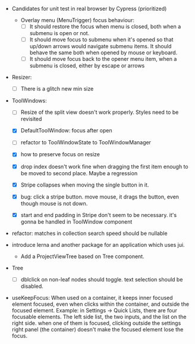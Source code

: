 - Candidates for unit test in real browser by Cypress (prioritized)
  - Overlay menu (MenuTrigger) focus behaviour:
    - [ ] It should restore the focus when menu is closed, both when a submenu is open or not.
    - [ ] It should move focus to submenu when it's opened so that up/down arrows would navigate submenu items. 
      It should behave the same both when opened by mouse or keyboard.
    - [ ] It should move focus back to the opener menu item, when a submenu is closed, either by escape or arrows

- Resizer:
  - [ ] There is a glitch new min size
  
- ToolWindows:
  - [ ] Resize of the split view doesn't work properly. Styles need to be revisited
  - [x] DefaultToolWindow: focus after open
  - [ ] refactor to ToolWindowState to ToolWindowManager
  - [x] how to preserve focus on resize
  - [x] drop index doesn't work fine when dragging the first item enough to 
    be moved to second place. Maybe a regression
  - [x] Stripe collapses when moving the single button in it.
  - [x] bug: click a stripe button. move mouse, it drags the button, even though mouse is not down.
  - [x] start and end padding in Stripe don't seem to be necessary. it's gonna be handled in 
    ToolWindow component


- refactor: matches in collection search speed should be nullable   
- introduce lerna and another package for an application which uses jui.
  - Add a ProjectViewTree based on Tree component.

- Tree
  - [ ] dblclick on non-leaf nodes should toggle. text selection should be disabled.
- useKeepFocus: When used on a container, it keeps inner focused element focused, even when 
  clicks within the container, and outside the focused element.
  Example: in Settings -> Quick Lists, there are four focusable elements. The left side list,
  the two inputs, and the list on the right side. when one of them is focused, clicking outside
  the settings right panel (the container) doesn't make the focused element lose the focus.
